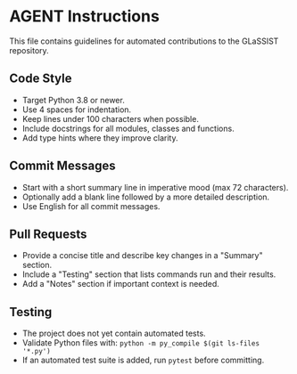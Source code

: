 # AGENT Instructions

This file contains guidelines for automated contributions to the GLaSSIST repository.

## Code Style
- Target Python 3.8 or newer.
- Use 4 spaces for indentation.
- Keep lines under 100 characters when possible.
- Include docstrings for all modules, classes and functions.
- Add type hints where they improve clarity.

## Commit Messages
- Start with a short summary line in imperative mood (max 72 characters).
- Optionally add a blank line followed by a more detailed description.
- Use English for all commit messages.

## Pull Requests
- Provide a concise title and describe key changes in a "Summary" section.
- Include a "Testing" section that lists commands run and their results.
- Add a "Notes" section if important context is needed.

## Testing
- The project does not yet contain automated tests.
- Validate Python files with:
  `python -m py_compile $(git ls-files '*.py')`
- If an automated test suite is added, run `pytest` before committing.

